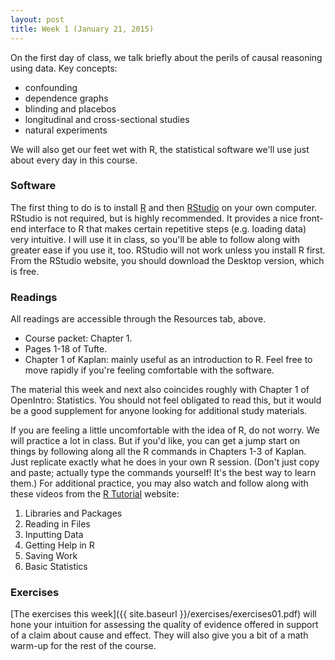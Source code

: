 ```yaml
---
layout: post
title: Week 1 (January 21, 2015)
---
```


On the first day of class, we talk briefly about the perils of causal reasoning using data.  Key concepts:  
* confounding  
* dependence graphs  
* blinding and placebos  
* longitudinal and cross-sectional studies  
* natural experiments  

We will also get our feet wet with R, the statistical software we'll use just about every day in this course.


### Software

The first thing to do is to install [R](http://www.r-project.org) and then [RStudio](http://www.rstudio.org) on your own computer.  RStudio is not required, but is highly recommended.  It provides a nice front-end interface to R that makes certain repetitive steps (e.g. loading data) very intuitive.   I will use it in class, so you'll be able to follow along with greater ease if you use it, too.  RStudio will not work unless you install R first.  From the RStudio website, you should download the Desktop version, which is free.

### Readings

All readings are accessible through the Resources tab, above.

* Course packet: Chapter 1.
* Pages 1-18 of Tufte.
* Chapter 1 of Kaplan: mainly useful as an introduction to R.  Feel free to move rapidly if you're feeling comfortable with the software.

The material this week and next also coincides roughly with Chapter 1 of OpenIntro: Statistics.  You should not feel obligated to read this, but it would be a good supplement for anyone looking for additional study materials.

If you are feeling a little uncomfortable with the idea of R, do not worry.  We will practice a lot in class.  But if you'd like, you can get a jump start on things by following along all the R commands in Chapters 1-3 of Kaplan.  Just replicate exactly what he does in your own R session.  (Don't just copy and paste; actually type the commands yourself!  It's the best way to learn them.)  For additional practice, you may also watch and follow along with these videos from the [R Tutorial](http://dist.stat.tamu.edu/pub/rvideos/) website:
1. Libraries and Packages
2. Reading in Files
3. Inputting Data
4. Getting Help in R
5. Saving Work
6. Basic Statistics


### Exercises  
[The exercises this week]({{ site.baseurl }}/exercises/exercises01.pdf) will hone your intuition for assessing the quality of evidence offered in support of a claim about cause and effect.  They will also give you a bit of a math warm-up for the rest of the course.


